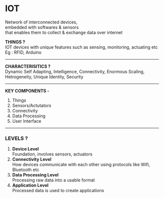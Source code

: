# IOT
Network of interconnected devices,  
embedded with softwares & sensors  
that enables them to collect & exchange data over internet

**THINGS ?**  
IOT devices with unique features such as sensing, monitoring, actuating etc  
Eg : RFID, Arduino

---
**CHARACTERISITICS ?**  
Dynamic Self Adapting, Intelligence, Connectivity, Enormous Scaling, Hetrogeneity, Unique Identity, Security  

---
**KEY COMPONENTS -**
1. Things
2. Sensors/Actutators
3. Connectivity
4. Data Processing
5. User Interface

---
### **LEVELS ?**  
1. **Device Level**  
Foundation, involves sensors, actuators
2. **Connectivity Level**  
How devices communicate with each other using protocols like Wifi, Bluetooth etc
3. **Data Processing Level**  
Processing raw data into a usable format
4. **Application Level**  
Processed data is used to create applications
